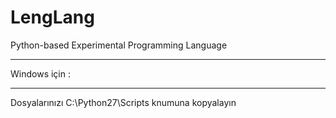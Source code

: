# LengLang
Python-based Experimental Programming Language
<hr></hr>
Windows için :
<hr></hr>
Dosyalarınızı C:\Python27\Scripts knumuna kopyalayın
